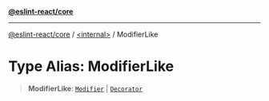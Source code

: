 [**@eslint-react/core**](../../README.md)

***

[@eslint-react/core](../../README.md) / [\<internal\>](../README.md) / ModifierLike

# Type Alias: ModifierLike

> **ModifierLike**: [`Modifier`](Modifier.md) \| [`Decorator`](../interfaces/Decorator.md)
